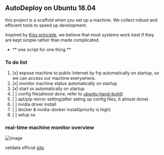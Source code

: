 ## AutoDeploy on Ubuntu 18.04

this project is a scaffold when you set up a machine. We collect robust and efficient tools to speed up development.

Inspired by [Kiss principle](https://en.wikipedia.org/wiki/KISS_principle), we believe that most systems work best if they are kept simple rather than made complicated.

- ** one script for one thing **


### To do list

1. [x] expose machine to public Internet by frp automatically on startup, so we can access our machine everywhere.
1. [x] monitor machine status automatically on startup
1. [x] start ss automatically on startup
1. [ ] config file(almost done, refer to [ubuntu-hand-build](https://github.com/gardensilence/ubuntu-hand-build))
2. [ ] apt/pip mirror setting(after seting up config files, it almost done)
3. [ ] nvidia driver install
4. [ ] docker & nvidia-docker install(priority is high)
5. [ ] setup ss

### real-time machine monitor overview

![image](https://cloud.githubusercontent.com/assets/2662304/14093128/4d566494-f554-11e5-8ee4-5392e0ac51f0.gif "netdata")

netdata official [site](https://github.com/firehol/netdata).
